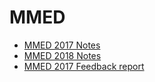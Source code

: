 # MMED

- [MMED 2017 Notes](https://docs.google.com/document/d/1pGA-P2Ltmi1lHMPx5dulhU3-anbAIILKxgzwPbTgl50)
- [MMED 2018 Notes](https://docs.google.com/document/d/1nFS4ut7IbD3Zt9ET3BiX9pNDTbaxgFJFiynAvzeOt_M)
- [MMED 2017 Feedback report](https://www.dropbox.com/s/dn2icd8jp5lgwio/MMED%20Report%202017%20final.pdf?dl=1)

